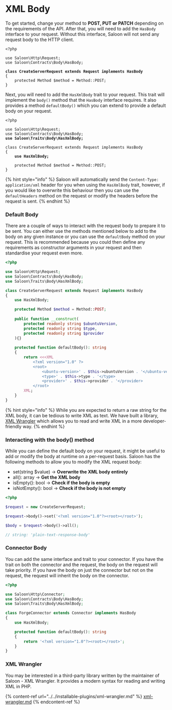 # XML Body

To get started, change your method to **POST, PUT or PATCH** depending on the requirements of the API. After that, you will need to add the `HasBody` interface to your request. Without this interface, Saloon will not send any request body to the HTTP client.

<pre class="language-php"><code class="lang-php">&#x3C;?php

use Saloon\Http\Request;
use Saloon\Contracts\Body\HasBody;

<strong>class CreateServerRequest extends Request implements HasBody
</strong>{
    protected Method $method = Method::POST;
}
</code></pre>

Next, you will need to add the `HasXmlBody` trait to your request. This trait will implement the `body()` method that the `HasBody` interface requires. It also provides a method `defaultBody()` which you can extend to provide a default body on your request.

<pre class="language-php"><code class="lang-php">&#x3C;?php

use Saloon\Http\Request;
use Saloon\Contracts\Body\HasBody;
<strong>use Saloon\Traits\Body\HasXmlBody;
</strong>
class CreateServerRequest extends Request implements HasBody
{
<strong>    use HasXmlBody;
</strong>
    protected Method $method = Method::POST;
}
</code></pre>

{% hint style="info" %}
Saloon will automatically send the `Content-Type: application/xml` header for you when using the `HasXmlBody` trait, however, if you would like to overwrite this behaviour then you can use the `defaultHeaders` method on the request or modify the headers before the request is sent.
{% endhint %}

### Default Body

There are a couple of ways to interact with the request body to prepare it to be sent. You can either use the methods mentioned below to add to the body on any given instance or you can use the `defaultBody` method on your request. This is recommended because you could then define any requirements as constructor arguments in your request and then standardise your request even more.&#x20;

```php
<?php

use Saloon\Http\Request;
use Saloon\Contracts\Body\HasBody;
use Saloon\Traits\Body\HasXmlBody;

class CreateServerRequest extends Request implements HasBody
{
    use HasXmlBody;

    protected Method $method = Method::POST;
    
    public function __construct(
        protected readonly string $ubuntuVersion,
        protected readonly string $type,
        protected readonly string $provider
    ){}
    
    protected function defaultBody(): string
    {
        return <<<XML
            <?xml version="1.0" ?>
            <root>
                <ubuntu-version>' . $this->ubuntuVersion . '</ubuntu-version>
                <type>' . $this->type . '</type>
                <provider>' . $this->provider . '</provider>
            </root>
        XML;
    }
}
```

{% hint style="info" %}
While you are expected to return a raw string for the XML body, it can be tedious to write XML as text. We have built a library, [XML Wrangler](https://github.com/saloonphp/xml-wrangler) which allows you to read and write XML in a more developer-friendly way.
{% endhint %}

### Interacting with the body() method

While you can define the default body on your request, it might be useful to add or modify the body at runtime on a per-request basis. Saloon has the following methods to allow you to modify the XML request body:

* set(string $value) -> **Overwrite the XML body entirely**
* all(): array -> **Get the XML body**&#x20;
* isEmpty(): bool  -> **Check if the body is empty**
* isNotEmpty(): bool -> **Check if the body is not empty**

```php
<?php

$request = new CreateServerRequest;

$request->body()->set('<?xml version="1.0"?><root></root>');

$body = $request->body()->all();

// string: 'plain-text-response-body'
```

### Connector Body

You can add the same interface and trait to your connector. If you have the trait on both the connector and the request, the body on the request will take priority. If you have the body on just the connector but not on the request, the request will inherit the body on the connector.

```php
<?php

use Saloon\Http\Connector;
use Saloon\Contracts\Body\HasBody;
use Saloon\Traits\Body\HasXmlBody;

class ForgeConnector extends Connector implements HasBody
{
    use HasXmlBody;

    protected function defaultBody(): string
    {
        return '<?xml version="1.0"?><root></root>';
    }
}
```

### XML Wrangler

You may be interested in a third-party library written by the maintainer of Saloon - XML Wrangler. It provides a modern syntax for reading and writing XML in PHP.

{% content-ref url="../../installable-plugins/xml-wrangler.md" %}
[xml-wrangler.md](../../installable-plugins/xml-wrangler.md)
{% endcontent-ref %}
